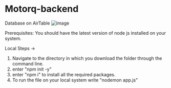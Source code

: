 # Motorq-backend
Database on AirTable
![image](https://github.com/Ikshu-Jain27/Motorq-backend/assets/120514956/5b7811a7-811a-4dea-a87a-bc93e9be226c)

Prerequisites:
You should have the latest version of node js installed on your system.

Local Steps ->
1) Navigate to the directory in which you download the folder through the command line.
2) enter "npm init -y"
3) enter "npm i" to install all the required packages.
4) To run the file on your local system write "nodemon app.js"


